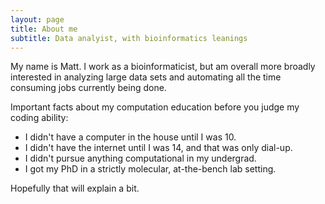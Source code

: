 ```yaml
---
layout: page
title: About me
subtitle: Data analyist, with bioinformatics leanings
---
```


My name is Matt.  I work as a bioinformaticist, but am overall more broadly interested in analyzing large data sets and automating all the time consuming jobs currently being done.

Important facts about my computation education before you judge my coding ability:
- I didn't have a computer in the house until I was 10.
- I didn't have the internet until I was 14, and that was only dial-up.
- I didn't pursue anything computational in my undergrad.
- I got my PhD in a strictly molecular, at-the-bench lab setting.

Hopefully that will explain a bit.
